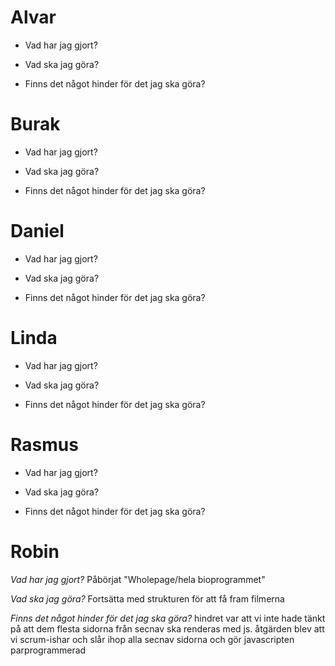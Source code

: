 # Alvar

   * Vad har jag gjort? 

   * Vad ska jag göra?  

   * Finns det något hinder för det jag ska göra?


# Burak

   * Vad har jag gjort? 

   * Vad ska jag göra?  

   * Finns det något hinder för det jag ska göra?


# Daniel

   * Vad har jag gjort? 

   * Vad ska jag göra?  

   * Finns det något hinder för det jag ska göra?


# Linda

   * Vad har jag gjort? 

   * Vad ska jag göra?  

   * Finns det något hinder för det jag ska göra?


# Rasmus

   * Vad har jag gjort? 

   * Vad ska jag göra?  

   * Finns det något hinder för det jag ska göra?


# Robin

   *Vad har jag gjort?*
     Påbörjat "Wholepage/hela bioprogrammet"

   *Vad ska jag göra?*
     Fortsätta med strukturen för att få fram filmerna

   *Finns det något hinder för det jag ska göra?*
     hindret var att vi inte hade tänkt på att dem flesta sidorna från secnav ska renderas med js. 
     åtgärden blev att vi scrum-ishar och slår ihop alla secnav sidorna och gör javascripten parprogrammerad
